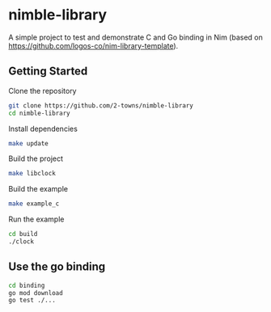 # nimble-library

A simple project to test and demonstrate C and Go binding in Nim (based on https://github.com/logos-co/nim-library-template).

## Getting Started

Clone the repository
```sh
git clone https://github.com/2-towns/nimble-library
cd nimble-library
```

Install dependencies
```sh
make update
```

Build the project
```sh
make libclock
```

Build the example
```sh
make example_c
```

Run the example
```sh
cd build
./clock
```

## Use the go binding

```sh 
cd binding 
go mod download
go test ./...
```
